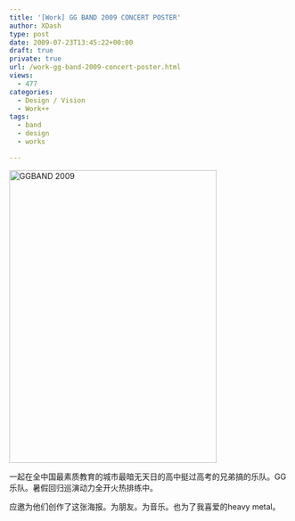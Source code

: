 ```yaml
---
title: '[Work] GG BAND 2009 CONCERT POSTER'
author: XDash
type: post
date: 2009-07-23T13:45:22+00:00
draft: true
private: true
url: /work-gg-band-2009-concert-poster.html
views:
  - 477
categories:
  - Design / Vision
  - Work++
tags:
  - band
  - design
  - works

---
```

<img loading="lazy" decoding="async" class="alignnone size-full wp-image-2779" title="GGBAND 2009" src="http://www.fanbing.net/wp-content/uploads/2009/07/689A83A32D70005F28729029EFE1BCB0.jpg" alt="GGBAND 2009" width="372" height="526" srcset="http://xdash.one/wp-content/uploads/2009/07/689A83A32D70005F28729029EFE1BCB0.jpg 372w, http://xdash.one/wp-content/uploads/2009/07/689A83A32D70005F28729029EFE1BCB0-212x300.jpg 212w" sizes="(max-width: 372px) 100vw, 372px" />

一起在全中国最素质教育的城市最暗无天日的高中挺过高考的兄弟搞的乐队。GG乐队。暑假回归巡演动力全开火热排练中。

应邀为他们创作了这张海报。为朋友。为音乐。也为了我喜爱的heavy metal。